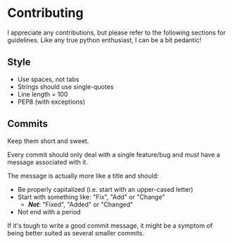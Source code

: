 # Contributing

I appreciate any contributions, but please refer to the following sections for guidelines. Like any true python enthusiast, I can be a bit pedantic!

## Style

 * Use spaces, not tabs
 * Strings should use single-quotes
 * Line length = 100
 * PEP8 (with exceptions)

## Commits

Keep them short and sweet.

Every commit should only deal with a single feature/bug and *must* have a message associated with it.

The message is actually more like a title and should:

 * Be properly capitalized (i.e. start with an upper-cased letter)
 * Start with something like: "Fix", "Add" or "Change"
   * ***Not***: "Fixed", "Added" or "Changed"
 * Not end with a period

If it's tough to write a good commit message, it might be a symptom of being better suited as several smaller commits.
